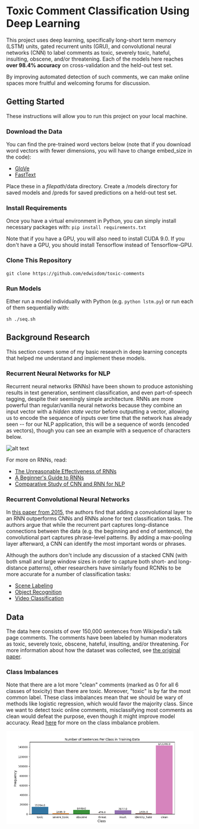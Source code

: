 # Toxic Comment Classification Using Deep Learning

This project uses deep learning, specifically long-short term memory (LSTM) units, gated recurrent units (GRU), and convolutional neural networks (CNN) to label comments as toxic, severely toxic, hateful, insulting, obscene, and/or threatening. Each of the models here reaches **over 98.4% accuracy** on cross-validation and the held-out test set.

By improving automated detection of such comments, we can make online spaces more fruitful and welcoming forums for discussion. 

## Getting Started

These instructions will allow you to run this project on your local machine. 

### Download the Data

You can find the pre-trained word vectors below (note that if you download word vectors with fewer dimensions, you will have to change embed_size in the code):
- [GloVe](https://nlp.stanford.edu/projects/glove/ "GloVe Embeddings")
- [FastText](https://fasttext.cc/docs/en/english-vectors.html "FastText Embeddings")

Place these in a *filepath*/data directory. Create a /models directory for saved models and /preds for saved predictions on a held-out test set.

### Install Requirements

Once you have a virtual environment in Python, you can simply install necessary packages with: `pip install requirements.txt`

Note that if you have a GPU, you will also need to install CUDA 9.0. If you don't have a GPU, you should install Tensorflow instead of Tensorflow-GPU. 

### Clone This Repository

```
git clone https://github.com/edwisdom/toxic-comments
```

### Run Models

Either run a model individually with Python (e.g. `python lstm.py`) or run each of them sequentially with:

```
sh ./seq.sh
```

## Background Research

This section covers some of my basic research in deep learning concepts that helped me understand and implement these models.

### Recurrent Neural Networks for NLP

Recurrent neural networks (RNNs) have been shown to produce astonishing results in text generation, sentiment classification, and even part-of-speech tagging, despite their seemingly simple architecture. RNNs are more powerful than regular/vanilla neural networks because they combine an input vector with a *hidden state vector* before outputting a vector, allowing us to encode the sequence of inputs over time that the network has already seen -- for our NLP application, this will be a sequence of words (encoded as vectors), though you can see an example with a sequence of characters below. 

![alt text][rnn]

[rnn]: https://karpathy.github.io/assets/rnn/charseq.jpeg "An example RNN with 4-dimensional input and output layers, and a hidden layer of 3 units (neurons). This diagram shows the activations in the forward pass when the RNN is fed the characters 'hell' as input. The output layer contains confidences the RNN assigns for the next character (vocabulary is h,e,l,o); We want the green numbers to be high and red numbers to be low."

For more on RNNs, read:
- [The Unreasonable Effectiveness of RNNs](https://karpathy.github.io/2015/05/21/rnn-effectiveness/)
- [A Beginner's Guide to RNNs](https://deeplearning4j.org/lstm.html)
- [Comparative Study of CNN and RNN for NLP](https://arxiv.org/pdf/1702.01923.pdf)

### Recurrent Convolutional Neural Networks

In [this paper from 2015](http://www.deeplearningitalia.com/wp-content/uploads/2017/12/Dropbox_Recurrent-Convolutional-Neural-Networks-for-Text-Classification.pdf), the authors find that adding a convolutional layer to an RNN outperforms CNNs and RNNs alone for text classification tasks. The authors argue that while the recurrent part captures long-distance connections between the data (e.g. the beginning and end of sentence), the convolutional part captures phrase-level patterns. By adding a max-pooling layer afterward, a CNN can identify the most important words or phrases.

Although the authors don't include any discussion of a stacked CNN (with both small and large window sizes in order to capture both short- and long-distance patterns), other researchers have similarly found RCNNs to be more accurate for a number of classification tasks:

- [Scene Labeling](http://proceedings.mlr.press/v32/pinheiro14.pdf)
- [Object Recognition](https://www.cv-foundation.org/openaccess/content_cvpr_2015/papers/Liang_Recurrent_Convolutional_Neural_2015_CVPR_paper.pdf)
- [Video Classification](http://ieeexplore.ieee.org/document/7552971/)

## Data

The data here consists of over 150,000 sentences from Wikipedia's talk page comments. The comments have been labeled by human moderators as toxic, severely toxic, obscene, hateful, insulting, and/or threatening. For more information about how the dataset was collected, see [the original paper](https://arxiv.org/pdf/1610.08914.pdf).

### Class Imbalances

Note that there are a lot more "clean" comments (marked as 0 for all 6 classes of toxicity) than there are toxic. Moreover, "toxic" is by far the most common label. These class imbalances mean that we should be wary of methods like logistic regression, which would favor the majority class. Since we want to detect toxic online comments, misclassifying most comments as clean would defeat the purpose, even though it might improve model accuracy. Read [here](http://www.chioka.in/class-imbalance-problem/) for more on the class imbalance problem.

![alt text](https://github.com/edwisdom/toxic-comments/blob/master/imbalance.png "Class Imbalance in Training Data")
